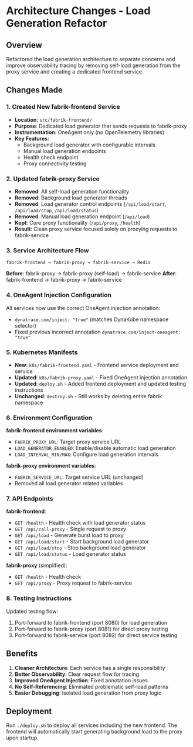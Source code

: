 # Architecture Changes - Load Generation Refactor

## Overview
Refactored the load generation architecture to separate concerns and improve observability tracing by removing self-load generation from the proxy service and creating a dedicated frontend service.

## Changes Made

### 1. Created New fabrik-frontend Service
- **Location**: `src/fabrik-frontend/`
- **Purpose**: Dedicated load generator that sends requests to fabrik-proxy
- **Instrumentation**: OneAgent only (no OpenTelemetry libraries)
- **Key Features**:
  - Background load generator with configurable intervals
  - Manual load generation endpoints
  - Health check endpoint
  - Proxy connectivity testing

### 2. Updated fabrik-proxy Service
- **Removed**: All self-load generation functionality
- **Removed**: Background load generator threads
- **Removed**: Load generator control endpoints (`/api/load/start`, `/api/load/stop`, `/api/load/status`)
- **Removed**: Manual load generation endpoint (`/api/load`)
- **Kept**: Core proxy functionality (`/api/proxy`, `/health`)
- **Result**: Clean proxy service focused solely on proxying requests to fabrik-service

### 3. Service Architecture Flow
```
fabrik-frontend → fabrik-proxy → fabrik-service → Redis
```

**Before**: fabrik-proxy → fabrik-proxy (self-load) → fabrik-service
**After**: fabrik-frontend → fabrik-proxy → fabrik-service

### 4. OneAgent Injection Configuration
All services now use the correct OneAgent injection annotation:
- `dynatrace.com/inject: "true"` (matches DynaKube namespace selector)
- Fixed previous incorrect annotation `dynatrace.com/inject-oneagent: "true"`

### 5. Kubernetes Manifests
- **New**: `k8s/fabrik-frontend.yaml` - Frontend service deployment and service
- **Updated**: `k8s/fabrik-proxy.yaml` - Fixed OneAgent injection annotation
- **Updated**: `deploy.sh` - Added frontend deployment and updated testing instructions
- **Unchanged**: `destroy.sh` - Still works by deleting entire fabrik namespace

### 6. Environment Configuration
**fabrik-frontend environment variables**:
- `FABRIK_PROXY_URL`: Target proxy service URL
- `LOAD_GENERATOR_ENABLED`: Enable/disable automatic load generation
- `LOAD_INTERVAL_MIN/MAX`: Configure load generation intervals

**fabrik-proxy environment variables**:
- `FABRIK_SERVICE_URL`: Target service URL (unchanged)
- Removed all load generator related variables

### 7. API Endpoints

**fabrik-frontend**:
- `GET /health` - Health check with load generator status
- `GET /api/call-proxy` - Single request to proxy
- `GET /api/load` - Generate burst load to proxy
- `GET /api/load/start` - Start background load generator
- `GET /api/load/stop` - Stop background load generator
- `GET /api/load/status` - Load generator status

**fabrik-proxy** (simplified):
- `GET /health` - Health check
- `GET /api/proxy` - Proxy request to fabrik-service

### 8. Testing Instructions
Updated testing flow:
1. Port-forward to fabrik-frontend (port 8080) for load generation
2. Port-forward to fabrik-proxy (port 8081) for direct proxy testing
3. Port-forward to fabrik-service (port 8082) for direct service testing

## Benefits
1. **Cleaner Architecture**: Each service has a single responsibility
2. **Better Observability**: Clear request flow for tracing
3. **Improved OneAgent Injection**: Fixed annotation issues
4. **No Self-Referencing**: Eliminated problematic self-load patterns
5. **Easier Debugging**: Isolated load generation from proxy logic

## Deployment
Run `./deploy.sh` to deploy all services including the new frontend.
The frontend will automatically start generating background load to the proxy upon startup.
